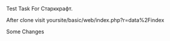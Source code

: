Test Task For Старккрафт.

After clone visit yoursite/basic/web/index.php?r=data%2Findex

Some Changes
